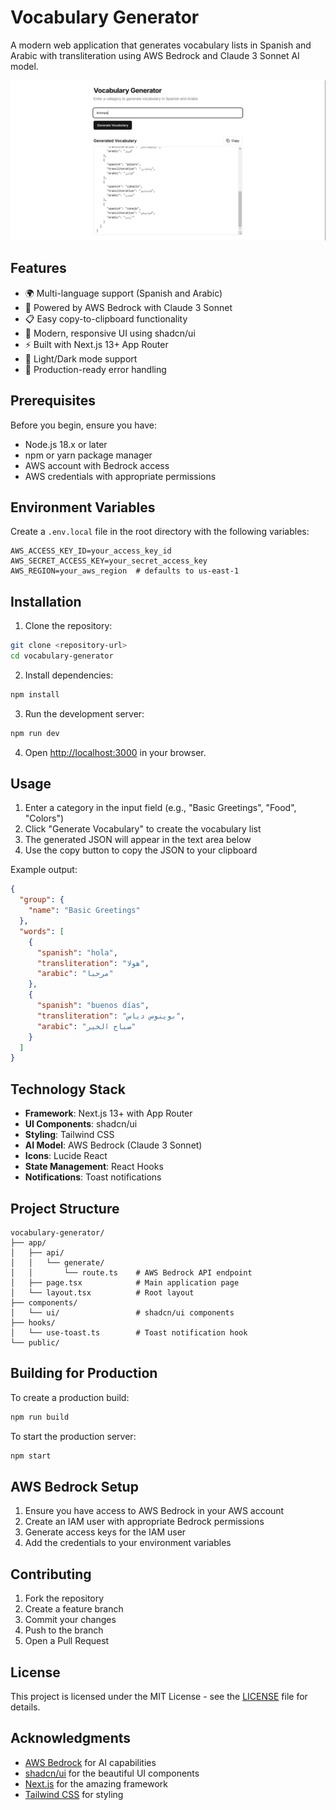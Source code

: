 # Vocabulary Generator

A modern web application that generates vocabulary lists in Spanish and Arabic with transliteration using AWS Bedrock and Claude 3 Sonnet AI model.

![alt text](image.png)

## Features

- 🌍 Multi-language support (Spanish and Arabic)
- 🤖 Powered by AWS Bedrock with Claude 3 Sonnet
- 📋 Easy copy-to-clipboard functionality
- 🎨 Modern, responsive UI using shadcn/ui
- ⚡ Built with Next.js 13+ App Router
- 🌙 Light/Dark mode support
- 🚀 Production-ready error handling

## Prerequisites

Before you begin, ensure you have:

- Node.js 18.x or later
- npm or yarn package manager
- AWS account with Bedrock access
- AWS credentials with appropriate permissions

## Environment Variables

Create a `.env.local` file in the root directory with the following variables:

```env
AWS_ACCESS_KEY_ID=your_access_key_id
AWS_SECRET_ACCESS_KEY=your_secret_access_key
AWS_REGION=your_aws_region  # defaults to us-east-1
```

## Installation

1. Clone the repository:
```bash
git clone <repository-url>
cd vocabulary-generator
```

2. Install dependencies:
```bash
npm install
```

3. Run the development server:
```bash
npm run dev
```

4. Open [http://localhost:3000](http://localhost:3000) in your browser.

## Usage

1. Enter a category in the input field (e.g., "Basic Greetings", "Food", "Colors")
2. Click "Generate Vocabulary" to create the vocabulary list
3. The generated JSON will appear in the text area below
4. Use the copy button to copy the JSON to your clipboard

Example output:
```json
{
  "group": {
    "name": "Basic Greetings"
  },
  "words": [
    {
      "spanish": "hola",
      "transliteration": "هولا",
      "arabic": "مرحبا"
    },
    {
      "spanish": "buenos días",
      "transliteration": "بوينوس دياس",
      "arabic": "صباح الخير"
    }
  ]
}
```

## Technology Stack

- **Framework**: Next.js 13+ with App Router
- **UI Components**: shadcn/ui
- **Styling**: Tailwind CSS
- **AI Model**: AWS Bedrock (Claude 3 Sonnet)
- **Icons**: Lucide React
- **State Management**: React Hooks
- **Notifications**: Toast notifications

## Project Structure

```
vocabulary-generator/
├── app/
│   ├── api/
│   │   └── generate/
│   │       └── route.ts    # AWS Bedrock API endpoint
│   ├── page.tsx            # Main application page
│   └── layout.tsx          # Root layout
├── components/
│   └── ui/                 # shadcn/ui components
├── hooks/
│   └── use-toast.ts        # Toast notification hook
└── public/
```

## Building for Production

To create a production build:

```bash
npm run build
```

To start the production server:

```bash
npm start
```

## AWS Bedrock Setup

1. Ensure you have access to AWS Bedrock in your AWS account
2. Create an IAM user with appropriate Bedrock permissions
3. Generate access keys for the IAM user
4. Add the credentials to your environment variables

## Contributing

1. Fork the repository
2. Create a feature branch
3. Commit your changes
4. Push to the branch
5. Open a Pull Request

## License

This project is licensed under the MIT License - see the [LICENSE](LICENSE) file for details.

## Acknowledgments

- [AWS Bedrock](https://aws.amazon.com/bedrock/) for AI capabilities
- [shadcn/ui](https://ui.shadcn.com/) for the beautiful UI components
- [Next.js](https://nextjs.org/) for the amazing framework
- [Tailwind CSS](https://tailwindcss.com/) for styling